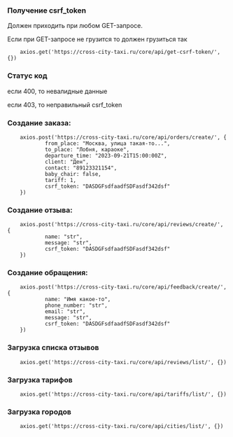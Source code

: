 ### Получение csrf_token
Должен приходить при любом GET-запросе. 

Если при GET-запросе не грузится то должен грузиться так

        axios.get('https://cross-city-taxi.ru/core/api/get-csrf-token/', {})
### Статус код
если 400, то невалидные данные

если 403, то неправильный csrf_token
### Создание заказа: 
        axios.post('https://cross-city-taxi.ru/core/api/orders/create/', {  
                from_place: "Москва, улица такая-то...",  
                to_place: "Лобня, караоке",  
                departure_time: "2023-09-21T15:00:00Z",  
                client: "Ден",  
                contact: "89123321154",  
                baby_chair: false,  
                tariff: 1,  
                csrf_token: "DASDGFsdfaadfSDFasdf342dsf"  
        })
### Создание отзыва: 
        axios.post('https://cross-city-taxi.ru/core/api/reviews/create/', {  
                name: "str",
                message: "str",
                csrf_token: "DASDGFsdfaadfSDFasdf342dsf"  
        })
### Создание обращения: 
        axios.post('https://cross-city-taxi.ru/core/api/feedback/create/', {  
                name: "Имя какое-то",
                phone_number: "str",
                email: "str",
                message: "str",
                csrf_token: "DASDGFsdfaadfSDFasdf342dsf"  
        })
### Загрузка списка отзывов 
        axios.get('https://cross-city-taxi.ru/core/api/reviews/list/', {})
### Загрузка тарифов 
        axios.get('https://cross-city-taxi.ru/core/api/tariffs/list/', {})
### Загрузка городов 
        axios.get('https://cross-city-taxi.ru/core/api/cities/list/', {})


